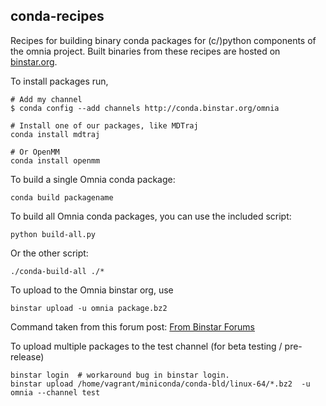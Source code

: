 conda-recipes
-------------

Recipes for building binary conda packages for (c/)python components of the omnia project.
Built binaries from these recipes are hosted on [binstar.org](https://binstar.org/omnia).

To install packages run,

```
# Add my channel
$ conda config --add channels http://conda.binstar.org/omnia

# Install one of our packages, like MDTraj
conda install mdtraj

# Or OpenMM
conda install openmm
```

To build a single Omnia conda package:

```
conda build packagename
```

To build all Omnia conda packages, you can use the included script:

```
python build-all.py
```
Or the other script:

```
./conda-build-all ./*
```

To upload to the Omnia binstar org, use

```
binstar upload -u omnia package.bz2
```

Command taken from this forum post: [From Binstar Forums](https://groups.google.com/a/continuum.io/forum/#!topic/conda/uYtVRGW--iU)

To upload multiple packages to the test channel (for beta testing / pre-release)

```
binstar login  # workaround bug in binstar login.
binstar upload /home/vagrant/miniconda/conda-bld/linux-64/*.bz2  -u omnia --channel test
```
